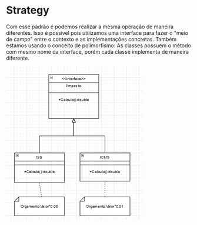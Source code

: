 # Strategy

Com esse padrão é podemos realizar a mesma operação de maneira diferentes. 
Isso é possivel pois utilizamos uma interface para fazer o "meio de campo" entre o contexto e as implementações concretas.
Também estamos usando o conceito de polimorfismo:
As classes possuem o método com mesmo nome da interface, porém cada classe implementa de maneira diferente.

![Legenda](https://github.com/FernandoSilva11/Estudos/blob/master/Design%20Patterns/Strategy/Strategy.PNG)
